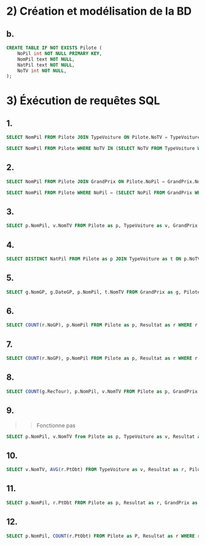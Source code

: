 # 2) Création et modélisation de la BD

## b.

```sql
CREATE TABLE IF NOT EXISTS Pilote (
    NoPil int NOT NULL PRIMARY KEY,
    NomPil text NOT NULL,
    NatPil text NOT NULL,
    NoTV int NOT NULL,
);
```

# 3) Éxécution de requêtes SQL

## 1.

```sql
SELECT NomPil FROM Pilote JOIN TypeVoiture ON Pilote.NoTV = TypeVoiture.NoTV AND Moteur = "Renault";
```

```sql
SELECT NomPil FROM Pilote WHERE NoTV IN (SELECT NoTV FROM TypeVoiture WHERE Moteur = "Renault");
```


## 2.

```sql
SELECT NomPil FROM Pilote JOIN GrandPrix ON Pilote.NoPil = GrandPrix.NoPil WHERE NomGP = "Monaco";
```

```sql
SELECT NomPil FROM Pilote WHERE NoPil = (SELECT NoPil FROM GrandPrix WHERE NomGP = "Monaco");
```

## 3.

```sql
SELECT p.NomPil, v.NomTV FROM Pilote as p, TypeVoiture as v, GrandPrix as gp WHERE gp.NoPil = p.NoPil AND gp.LieuCirc = "Monza" AND p.NoTV = v.NoTV;
```

## 4.

```sql
SELECT DISTINCT NatPil FROM Pilote as p JOIN TypeVoiture as t ON p.NoTV = t.NoTV WHERE NomTV = "Williams";
```

## 5.

```sql
SELECT g.NomGP, g.DateGP, p.NomPil, t.NomTV FROM GrandPrix as g, Pilote as p, TypeVoiture as t WHERE g.NoPil = p.NoPil AND p.NoTV = t.NoTV ORDER BY g.DateGP;
```

## 6.

```sql
SELECT COUNT(r.NoGP), p.NomPil FROM Pilote as p, Resultat as r WHERE r.NoPil = p.NoPil GROUP BY p.NomPil;
```

## 7.

```sql
SELECT COUNT(r.NoGP), p.NomPil FROM Pilote as p, Resultat as r WHERE r.NoPil = p.NoPil AND r.Place = 1 GROUP BY p.NomPil
```

## 8.

```sql
SELECT COUNT(g.RecTour), p.NomPil, v.NomTV FROM Pilote as p, GrandPrix as g, TypeVoiture as v WHERE g.NoPil = p.NoPil AND p.NoTV = v.NoTV GROUP BY p.NomPil;
```

## 9.

>> Fonctionne pas

```sql
SELECT p.NomPil, v.NomTV from Pilote as p, TypeVoiture as v, Resultat as r  WHERE p.NoTV = v.NoTV AND r.NoPil = p.NoPil AND r.Place = 99 GROUP BY p.NomPil HAVING COUNT(*) >= 2
```

## 10.

```sql
SELECT v.NomTV, AVG(r.PtObt) FROM TypeVoiture as v, Resultat as r, Pilote as p WHERE r.NoPil = p.NoPil AND p.NoTV = v.NoTV GROUP BY v.NomTV
```

## 11.

```sql
SELECT p.NomPil, r.PtObt FROM Pilote as p, Resultat as r, GrandPrix as g WHERE p.NoPil = r.NoPil AND r.NoGP = g.NoGP AND g.NomGP = "Italie" ORDER BY r.PtObt DESC;
```

## 12.

```sql
SELECT p.NomPil, COUNT(r.PtObt) FROM Pilote as P, Resultat as r WHERE r.NoPil = p.NoPil GROUP BY p.NomPil;
```